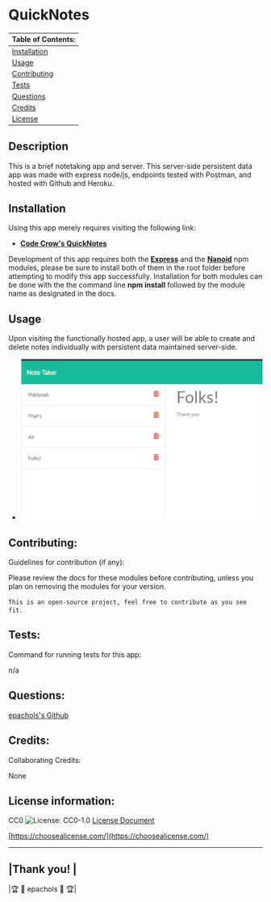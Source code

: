 # QuickNotes

  |      Table of Contents:       |
  |-------------------------------|
  | [Installation](#installation) |
  |        [Usage](#usage)        |
  | [Contributing](#contributing) |
  |     [Tests](#tests)           |
  |    [Questions](#questions)    |
  |    [Credits](#credits)        |
  |     [License](#license)       |
  
  ## Description
  
 This is a brief notetaking app and server.  This server-side persistent data app was made with express node/js, endpoints tested with Postman, and hosted with Github and Heroku.
  
  ## Installation
 Using this app merely requires visiting the following link:
  - **[Code Crow's QuickNotes](https://etpquicknotes.herokuapp.com/)**

 Development of this app requires both the **[Express](https://expressjs.com/)** and the **[Nanoid](https://www.npmjs.com/package/nanoid)** npm modules, please be sure to install both of them in the root folder before attempting to modify this app successfully. Installation for both modules can be done with the the command line **npm install** followed by the module name as designated in the docs.
  
  
  ## Usage 
  

  Upon visiting the functionally hosted app, a user will be able to create and delete notes individually with persistent data maintained server-side. 

  - ![Preview](/assets/preview.png)
  
  
  ## Contributing:
   
 Guidelines for contribution (if any): 

   Please review the docs for these modules before contributing, unless you plan on removing the modules for your version. 

    This is an open-source project, feel free to contribute as you see fit.  
  
  
  ## Tests:
  Command for running tests for this app:
  
 n/a
  
  
  ## Questions:
  [epachols's Github](https://github.com/epachols/)
  
  
  ## Credits:
   Collaborating Credits:
  
 None
  
  ## License information:
  
 
  CC0 ![License: CC0-1.0](https://licensebuttons.net/l/zero/1.0/80x15.png) [License Document](https://creativecommons.org/publicdomain/zero/1.0/)
  
  [https://choosealicense.com/](https://choosealicense.com/)
  
  ---
  
  |Thank you!         |
  --------------------
  |🏆  &#x1F981; epachols &#x1F981; 🏆|
  
  